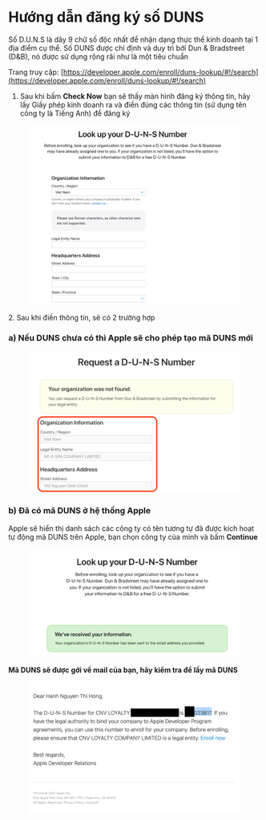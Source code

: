 # Hướng dẫn đăng ký số DUNS

Số D.U.N.S là dãy 9 chữ số độc nhất để nhận dạng thực thể kinh doanh tại 1 địa điểm cụ thể. Số DUNS được chỉ định và duy trì bới Dun & Bradstreet (D\&B), nó được sử dụng rộng rãi như là một tiêu chuẩn

Trang truy cập: [https://developer.apple.com/enroll/duns-lookup/#!/search](https://developer.apple.com/enroll/duns-lookup/#!/search)

1. Sau khi bấm **Check Now** bạn sẽ thấy màn hình đăng ký thông tin, hãy lấy Giấy phép kinh doanh ra và điền đúng các thông tin (sử dụng tên công ty là Tiếng Anh) để đăng ký

<figure><img src="../../.gitbook/assets/image (1).png" alt=""><figcaption></figcaption></figure>

2\. Sau khi điền thông tin, sẽ có 2 trường hợp

### **a) Nếu DUNS chưa có thì Apple sẽ cho phép tạo mã DUNS mới**

<figure><img src="../../.gitbook/assets/image (38).png" alt=""><figcaption></figcaption></figure>

### b) Đã có mã DUNS ở hệ thống Apple

Apple sẽ hiển thị danh sách các công ty có tên tương tự đã được kích hoạt tự động mã DUNS trên Apple, bạn chọn công ty của mình và bấm **Continue**

<figure><img src="../../.gitbook/assets/image (23).png" alt=""><figcaption></figcaption></figure>

**Mã DUNS sẽ được gởi về mail của bạn, hãy kiểm tra để lấy mã DUNS**

<figure><img src="../../.gitbook/assets/image (16).png" alt=""><figcaption></figcaption></figure>

